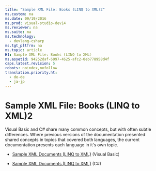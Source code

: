 ```yaml
---
title: "Sample XML File: Books (LINQ to XML)2"
ms.custom: na
ms.date: 09/19/2016
ms.prod: visual-studio-dev14
ms.reviewer: na
ms.suite: na
ms.technology: 
  - devlang-csharp
ms.tgt_pltfrm: na
ms.topic: article
H1: Sample XML File: Books (LINQ to XML)
ms.assetid: 94252daf-6097-4625-afc2-0eb778958d4f
caps.latest.revision: 5
robots: noindex,nofollow
translation.priority.ht: 
  - de-de
  - ja-jp
---
```

# Sample XML File: Books (LINQ to XML)2
Visual Basic and C# share many common concepts, but with often subtle differences. Where previous versions of the documentation presented shared concepts in topics that covered both languages, the current documentation presents each language in it's own topic.  
  
-   [Sample XML Documents (LINQ to XML)](../vs140/Sample-XML-Documents--LINQ-to-XML-1.md) (Visual Basic)  
  
-   [Sample XML Documents (LINQ to XML)](../vs140/Sample-XML-Documents--LINQ-to-XML-2.md) (C#)